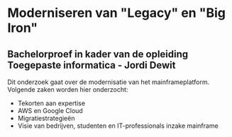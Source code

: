 # Moderniseren van "Legacy" en "Big Iron"

## Bachelorproef in kader van de opleiding Toegepaste informatica - Jordi Dewit

Dit onderzoek gaat over de modernisatie van het mainframeplatform. Volgende zaken worden hier onderzocht:
 - Tekorten aan expertise
 - AWS en Google Cloud
 - Migratiestrategieën
 - Visie van bedrijven, studenten en IT-professionals inzake mainframe
